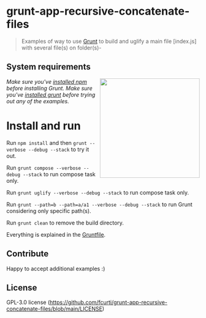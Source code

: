 # grunt-app-recursive-concatenate-files

> Examples of way to use [Grunt](http://gruntjs.com) to build and uglify a main file [index.js] with several file(s) on folder(s)-

## System requirements

<img align="right" height="260" src="http://gruntjs.com/img/grunt-logo-no-wordmark.svg">

*Make sure you've [installed npm](https://docs.npmjs.com/cli/v8/commands/npm-install) before installing Grunt.*
*Make sure you've [installed grunt](http://gruntjs.com/getting-started) before trying out any of the examples.*

# Install and run

Run `npm install` and then `grunt --verbose --debug --stack` to try it out.

Run `grunt compose --verbose --debug --stack` to run compose task only.

Run `grunt uglify --verbose --debug --stack` to run compose task only.

Run `grunt --path=b --path=a/a1 --verbose --debug --stack` to run Grunt considering only specific path(s).

Run `grunt clean` to remove the build directory.

Everything is explained in the [Gruntfile](Gruntfile.js).

## Contribute

Happy to accept additional examples :)

## License

GPL-3.0 license (https://github.com/fcurti/grunt-app-recursive-concatenate-files/blob/main/LICENSE)
